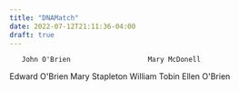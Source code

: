 ```yaml
---
title: "DNAMatch"
date: 2022-07-12T21:11:36-04:00
draft: true
---
```

       John O'Brien                   Mary McDonell 
      
Edward O'Brien   Mary Stapleton       William Tobin  Ellen O'Brien

